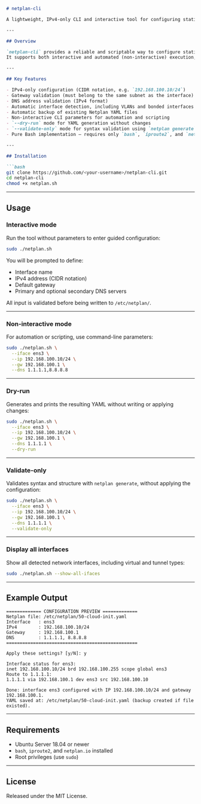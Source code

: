 ````markdown
# netplan-cli

A lightweight, IPv4-only CLI and interactive tool for configuring static network interfaces on Ubuntu Server using **Netplan**.

---

## Overview

`netplan-cli` provides a reliable and scriptable way to configure static IP addressing without manually editing YAML files under `/etc/netplan/`.  
It supports both interactive and automated (non-interactive) execution, performing full input validation and automatic YAML generation.

---

## Key Features

- IPv4-only configuration (CIDR notation, e.g. `192.168.100.10/24`)
- Gateway validation (must belong to the same subnet as the interface)
- DNS address validation (IPv4 format)
- Automatic interface detection, including VLANs and bonded interfaces
- Automatic backup of existing Netplan YAML files
- Non-interactive CLI parameters for automation and scripting
- `--dry-run` mode for YAML generation without changes
- `--validate-only` mode for syntax validation using `netplan generate`
- Pure Bash implementation — requires only `bash`, `iproute2`, and `netplan.io`

---

## Installation

```bash
git clone https://github.com/<your-username>/netplan-cli.git
cd netplan-cli
chmod +x netplan.sh
````

---

## Usage

### Interactive mode

Run the tool without parameters to enter guided configuration:

```bash
sudo ./netplan.sh
```

You will be prompted to define:

* Interface name
* IPv4 address (CIDR notation)
* Default gateway
* Primary and optional secondary DNS servers

All input is validated before being written to `/etc/netplan/`.

---

### Non-interactive mode

For automation or scripting, use command-line parameters:

```bash
sudo ./netplan.sh \
  --iface ens3 \
  --ip 192.168.100.10/24 \
  --gw 192.168.100.1 \
  --dns 1.1.1.1,8.8.8.8
```

---

### Dry-run

Generates and prints the resulting YAML without writing or applying changes:

```bash
sudo ./netplan.sh \
  --iface ens3 \
  --ip 192.168.100.10/24 \
  --gw 192.168.100.1 \
  --dns 1.1.1.1 \
  --dry-run
```

---

### Validate-only

Validates syntax and structure with `netplan generate`, without applying the configuration:

```bash
sudo ./netplan.sh \
  --iface ens3 \
  --ip 192.168.100.10/24 \
  --gw 192.168.100.1 \
  --dns 1.1.1.1 \
  --validate-only
```

---

### Display all interfaces

Show all detected network interfaces, including virtual and tunnel types:

```bash
sudo ./netplan.sh --show-all-ifaces
```

---

## Example Output

```
============= CONFIGURATION PREVIEW =============
Netplan file: /etc/netplan/50-cloud-init.yaml
Interface   : ens3
IPv4        : 192.168.100.10/24
Gateway     : 192.168.100.1
DNS         : 1.1.1.1, 8.8.8.8
=================================================

Apply these settings? [y/N]: y

Interface status for ens3:
inet 192.168.100.10/24 brd 192.168.100.255 scope global ens3
Route to 1.1.1.1:
1.1.1.1 via 192.168.100.1 dev ens3 src 192.168.100.10

Done: interface ens3 configured with IP 192.168.100.10/24 and gateway 192.168.100.1.
YAML saved at: /etc/netplan/50-cloud-init.yaml (backup created if file existed).
```

---

## Requirements

* Ubuntu Server 18.04 or newer
* `bash`, `iproute2`, and `netplan.io` installed
* Root privileges (use `sudo`)

---

## License

Released under the MIT License.
